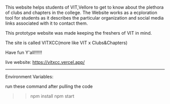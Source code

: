 This website helps students of VIT,Vellore to get to know about the plethora of clubs and chapters in the college. 
The Website works as a ecploration tool for students as it describes the particular organization and social media links associated with it to contact them.

This prototype website was made keeping the freshers of VIT in mind. 

The site is called VITXCC(more like VIT x Clubs&Chapters)

Have fun Y'all!!!!!!

live website: https://vitxcc.vercel.app/

----------------------------------------------------------------
Environment Variables:

run these command after pulling the code

>>npm install
>>npm start
